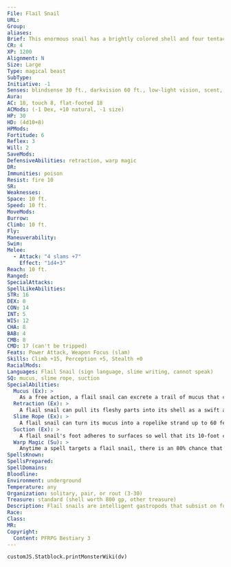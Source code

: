 ```yaml
---
File: Flail Snail
URL: 
Group: 
aliases: 
Brief: This enormous snail has a brightly colored shell and four tentacles on its head, each tipped with a mace-like club.
CR: 4
XP: 1200
Alignment: N
Size: Large
Type: magical beast
SubType: 
Initiative: -1
Senses: blindsense 30 ft., darkvision 60 ft., low-light vision, scent, tremorsense 60 ft.; Perception +5
Aura: 
AC: 18, touch 8, flat-footed 18
ACMods: (-1 Dex, +10 natural, -1 size)
HP: 30
HD: (4d10+8)
HPMods: 
Fortitude: 6
Reflex: 3
Will: 2
SaveMods: 
DefensiveAbilities: retraction, warp magic
DR: 
Immunities: poison
Resist: fire 10
SR: 
Weaknesses: 
Space: 10 ft.
Speed: 10 ft.
MoveMods: 
Burrow: 
Climb: 10 ft.
Fly: 
Maneuverability: 
Swim: 
Melee: 
  - Attack: "4 slams +7"
    Effect: "1d4+3"
Reach: 10 ft.
Ranged: 
SpecialAttacks: 
SpellLikeAbilities: 
STR: 16
DEX: 8
CON: 14
INT: 5
WIS: 12
CHA: 8
BAB: 4
CMB: 8
CMD: 17 (can't be tripped)
Feats: Power Attack, Weapon Focus (slam)
Skills: Climb +15, Perception +5, Stealth +0
RacialMods: 
Languages: Flail Snail (sign language, slime writing, cannot speak)
SQ: mucus, slime rope, suction
SpecialAbilities:
  Mucus (Ex): >
    As a free action, a flail snail can excrete a trail of mucus that covers its space and lasts for 10 minutes. This mucus comes in two types: slimy and sticky. A character who attempts to move through an area covered in slippery mucus must make a DC 14 Reflex save each round or fall prone. Sticky mucus transforms squares into difficult terrain. Only one type of mucus can be in effect at a time in any one square. Flail snails can move through either type of slime with ease. A square of mucus exposed to a fire source dries and reverts to normal. The save DC is Constitution-based.
  Retraction (Ex): >
    A flail snail can pull its fleshy parts into its shell as a swift action, increasing its natural armor bonus by +6, but it cannot move or attack while retracted. It can return to normal as a free action.
  Slime Rope (Ex): >
    A flail snail can turn its mucus into a ropelike strand up to 60 feet long, and can use this rope to hang itself and up to 1,000 extra pounds from the ceiling indefinitely, or to lower itself safely at a speed of 20 feet per round. It can climb back up this rope at a speed of 10 feet per round. Once the snail breaks contact with the rope, the slime decomposes in 1d4 rounds. While the slime rope exists, other creatures can climb the rope with a DC 20 Climb check.
  Suction (Ex): >
    A flail snail's foot adheres to surfaces so well that its 10-foot climb speed applies even to perfectly sheer surfaces and ceilings, with no chance of the flail snail falling off unless it is actively pinned and peeled away as part of a grapple.
  Warp Magic (Su): >
    Anytime a spell targets a flail snail, there is an 80% chance that it produces a random effect instead of affecting the snail. Only spells that directly target the flail snail are warped; area effect spells are not affected. If a spell is warped, roll 1d10 and consult the following table.  1-3 Spell misfires. For the next 1d4 rounds, the caster must make a DC 15 concentration check to successfully cast spells.  4-6 Spell misfires. The creature nearest the flail snail is affected as if the spell had been cast on it instead.  7-9 Spell fails. Nothing happens.  10 Spell rebounds on caster (as spell turning).
SpellsKnown: 
SpellsPrepared: 
SpellDomains: 
Bloodline: 
Environment: underground
Temperature: any
Organization: solitary, pair, or rout (3-30)
Treasure: standard (shell worth 800 gp, other treasure)
Description: Flail snails are intelligent gastropods that subsist on fungus, mold, and vermin, though they may attack larger creatures in self-defense. Known for their magic-warping shells and club-like tentacles, flail snails roam slowly through subterranean caverns writing great epics in their slime trails.
Race: 
Class: 
MR: 
Copyright:
  Content: PFRPG Bestiary 3
---
```

```dataviewjs
customJS.Statblock.printMonsterWiki(dv)
```
